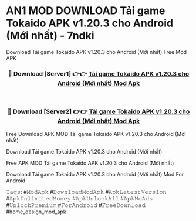 # AN1 MOD DOWNLOAD Tải game Tokaido APK v1.20.3 cho Android (Mới nhất) - 7ndki
Download Tải game Tokaido APK v1.20.3 cho Android (Mới nhất) Free Mod APK

<div align="center">
<h3>🔴 Download [Server1] 👉👉 <a href="https://apk-comot.site?title=Tải_game_Tokaido_APK_v1.20.3_cho_Android_(Mới_nhất)">Tải game Tokaido APK v1.20.3 cho Android (Mới nhất) Mod Apk</a></h3><br>

<h3>🔴 Download [Server2] 👉👉 <a href="https://apk-comot.site?title=Tải_game_Tokaido_APK_v1.20.3_cho_Android_(Mới_nhất)">Tải game Tokaido APK v1.20.3 cho Android (Mới nhất) Mod Apk</a></h3>
</div>


Free Download APK MOD Tải game Tokaido APK v1.20.3 cho Android (Mới nhất)

Download Tải game Tokaido APK v1.20.3 cho Android (Mới nhất) 

Free APK MOD Tải game Tokaido APK v1.20.3 cho Android (Mới nhất) 

Download Tải game Tokaido APK v1.20.3 cho Android (Mới nhất) Mod For Android

𝚃𝚊𝚐𝚜: #𝙼𝚘𝚍𝙰𝚙𝚔 #𝙳𝚘𝚠𝚗𝚕𝚘𝚊𝚍𝙼𝚘𝚍𝙰𝚙𝚔 #𝙰𝚙𝚔𝙻𝚊𝚝𝚎𝚜𝚝𝚅𝚎𝚛𝚜𝚒𝚘𝚗 #𝙰𝚙𝚔𝚄𝚗𝚕𝚒𝚖𝚒𝚝𝚎𝚍𝙼𝚘𝚗𝚎𝚢 #𝙰𝚙𝚔𝚄𝚗𝚕𝚘𝚌𝚔𝙰𝚕𝚕 #𝙰𝚙𝚔𝙽𝚘𝙰𝚍𝚜 #𝚄𝚗𝚕𝚘𝚌𝚔𝙿𝚛𝚎𝚖𝚒𝚞𝚖 #𝙵𝚘𝚛𝙰𝚗𝚍𝚛𝚘𝚒𝚍 #𝙵𝚛𝚎𝚎𝙳𝚘𝚠𝚗𝚕𝚘𝚊𝚍 #home_design_mod_apk